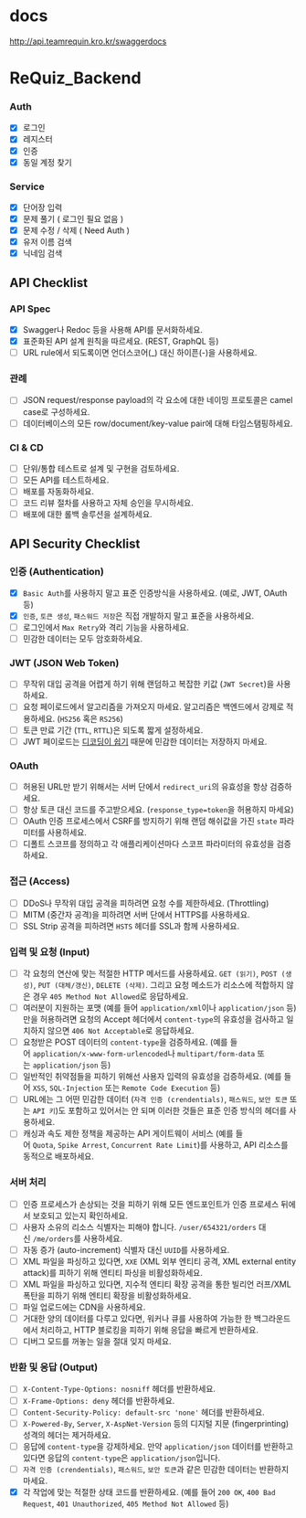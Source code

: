 # docs
http://api.teamrequin.kro.kr/swaggerdocs

# ReQuiz_Backend

### Auth

- [x]  로그인
- [x]  레지스터
- [x]  인증
- [x]  동일 계정 찾기

### Service

- [x]  단어장 입력
- [x]  문제 풀기 ( 로그인 필요 없음 )
- [x]  문제 수정 / 삭제 ( Need Auth )
- [x]  유저 이름 검색
- [x]  닉네임 검색

## **API Checklist**

### **API Spec**

- [x]  Swagger나 Redoc 등을 사용해 API를 문서화하세요.
- [x]  표준화된 API 설계 원칙을 따르세요. (REST, GraphQL 등)
- [ ]  URL rule에서 되도록이면 언더스코어(_) 대신 하이픈(-)을 사용하세요.

### **관례**

- [ ]  JSON request/response payload의 각 요소에 대한 네이밍 프로토콜은 camel case로 구성하세요.
- [ ]  데이터베이스의 모든 row/document/key-value pair에 대해 타임스탬핑하세요.

### **CI & CD**

- [ ]  단위/통합 테스트로 설계 및 구현을 검토하세요.
- [ ]  모든 API를 테스트하세요.
- [ ]  배포를 자동화하세요.
- [ ]  코드 리뷰 절차를 사용하고 자체 승인을 무시하세요.
- [ ]  배포에 대한 롤백 솔루션을 설계하세요.

## **API Security Checklist**

### **인증 (Authentication)**

- [x]  `Basic Auth`를 사용하지 말고 표준 인증방식을 사용하세요. (예로, JWT, OAuth 등)
- [x]  `인증`, `토큰 생성`, `패스워드 저장`은 직접 개발하지 말고 표준을 사용하세요.
- [ ]  로그인에서 `Max Retry`와 격리 기능을 사용하세요.
- [ ]  민감한 데이터는 모두 암호화하세요.

### **JWT (JSON Web Token)**

- [ ]  무작위 대입 공격을 어렵게 하기 위해 랜덤하고 복잡한 키값 (`JWT Secret`)을 사용하세요.
- [ ]  요청 페이로드에서 알고리즘을 가져오지 마세요. 알고리즘은 백엔드에서 강제로 적용하세요. (`HS256` 혹은 `RS256`)
- [ ]  토큰 만료 기간 (`TTL`, `RTTL`)은 되도록 짧게 설정하세요.
- [ ]  JWT 페이로드는 [디코딩이 쉽기](https://jwt.io/#debugger-io) 때문에 민감한 데이터는 저장하지 마세요.

### **OAuth**

- [ ]  허용된 URL만 받기 위해서는 서버 단에서 `redirect_uri`의 유효성을 항상 검증하세요.
- [ ]  항상 토큰 대신 코드를 주고받으세요. (`response_type=token`을 허용하지 마세요)
- [ ]  OAuth 인증 프로세스에서 CSRF를 방지하기 위해 랜덤 해쉬값을 가진 `state` 파라미터를 사용하세요.
- [ ]  디폴트 스코프를 정의하고 각 애플리케이션마다 스코프 파라미터의 유효성을 검증하세요.

### **접근 (Access)**

- [ ]  DDoS나 무작위 대입 공격을 피하려면 요청 수를 제한하세요. (Throttling)
- [ ]  MITM (중간자 공격)을 피하려면 서버 단에서 HTTPS를 사용하세요.
- [ ]  SSL Strip 공격을 피하려면 `HSTS` 헤더를 SSL과 함께 사용하세요.

### **입력 및 요청 (Input)**

- [ ]  각 요청의 연산에 맞는 적절한 HTTP 메서드를 사용하세요. `GET (읽기)`, `POST (생성)`, `PUT (대체/갱신)`, `DELETE (삭제)`. 그리고 요청 메소드가 리소스에 적합하지 않은 경우 `405 Method Not Allowed`로 응답하세요.
- [ ]  여러분이 지원하는 포맷 (예를 들어 `application/xml`이나 `application/json` 등)만을 허용하려면 요청의 Accept 헤더에서 `content-type`의 유효성을 검사하고 일치하지 않으면 `406 Not Acceptable`로 응답하세요.
- [ ]  요청받은 POST 데이터의 `content-type`을 검증하세요. (예를 들어 `application/x-www-form-urlencoded`나 `multipart/form-data` 또는 `application/json` 등)
- [ ]  일반적인 취약점들을 피하기 위해선 사용자 입력의 유효성을 검증하세요. (예를 들어 `XSS`, `SQL-Injection` 또는 `Remote Code Execution` 등)
- [ ]  URL에는 그 어떤 민감한 데이터 (`자격 인증 (crendentials)`, `패스워드`, `보안 토큰` 또는 `API 키`)도 포함하고 있어서는 안 되며 이러한 것들은 표준 인증 방식의 헤더를 사용하세요.
- [ ]  캐싱과 속도 제한 정책을 제공하는 API 게이트웨이 서비스 (예를 들어 `Quota`, `Spike Arrest`, `Concurrent Rate Limit`)를 사용하고, API 리소스를 동적으로 배포하세요.

### **서버 처리**

- [ ]  인증 프로세스가 손상되는 것을 피하기 위해 모든 엔드포인트가 인증 프로세스 뒤에서 보호되고 있는지 확인하세요.
- [ ]  사용자 소유의 리소스 식별자는 피해야 합니다. `/user/654321/orders` 대신 `/me/orders`를 사용하세요.
- [ ]  자동 증가 (auto-increment) 식별자 대신 `UUID`를 사용하세요.
- [ ]  XML 파일을 파싱하고 있다면, `XXE` (XML 외부 엔티티 공격, XML external entity attack)를 피하기 위해 엔티티 파싱을 비활성화하세요.
- [ ]  XML 파일을 파싱하고 있다면, 지수적 엔티티 확장 공격을 통한 빌리언 러프/XML 폭탄을 피하기 위해 엔티티 확장을 비활성화하세요.
- [ ]  파일 업로드에는 CDN을 사용하세요.
- [ ]  거대한 양의 데이터를 다루고 있다면, 워커나 큐를 사용하여 가능한 한 백그라운드에서 처리하고, HTTP 블로킹을 피하기 위해 응답을 빠르게 반환하세요.
- [ ]  디버그 모드를 꺼놓는 일을 절대 잊지 마세요.

### **반환 및 응답 (Output)**

- [ ]  `X-Content-Type-Options: nosniff` 헤더를 반환하세요.
- [ ]  `X-Frame-Options: deny` 헤더를 반환하세요.
- [ ]  `Content-Security-Policy: default-src 'none'` 헤더를 반환하세요.
- [ ]  `X-Powered-By`, `Server`, `X-AspNet-Version` 등의 디지털 지문 (fingerprinting) 성격의 헤더는 제거하세요.
- [ ]  응답에 `content-type`을 강제하세요. 만약 `application/json` 데이터를 반환하고 있다면 응답의 `content-type`은 `application/json`입니다.
- [ ]  `자격 인증 (crendentials)`, `패스워드`, `보안 토큰`과 같은 민감한 데이터는 반환하지 마세요.
- [x]  각 작업에 맞는 적절한 상태 코드를 반환하세요. (예를 들어 `200 OK`, `400 Bad Request`, `401 Unauthorized`, `405 Method Not Allowed` 등)
